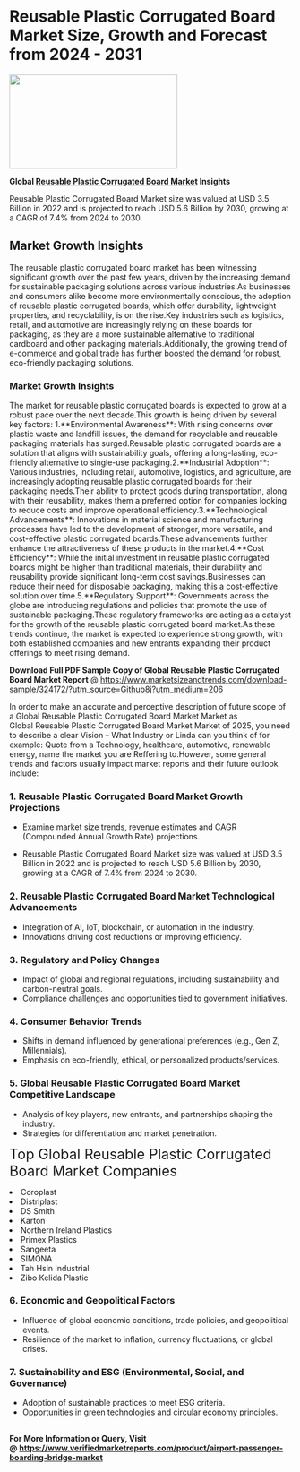 <H1>Reusable Plastic Corrugated Board Market Size, Growth and Forecast from 2024 - 2031</H1><img class="aligncenter size-medium wp-image-584254" src="https://thirdeyenews.in/wp-content/uploads/2024/09/Global-Market-Research-300x168.jpeg" alt="" width="300" height="168" /><p><strong>Global&nbsp;<a href="https://www.marketsizeandtrends.com/download-sample/324172/?utm_source=Github8j?utm_medium=206">Reusable Plastic Corrugated Board Market</a> Insights</strong></p><p>Reusable Plastic Corrugated Board Market size was valued at USD 3.5 Billion in 2022 and is projected to reach USD 5.6 Billion by 2030, growing at a CAGR of 7.4% from 2024 to 2030.</p><p><h2>Market Growth Insights</h2> The reusable plastic corrugated board market has been witnessing significant growth over the past few years, driven by the increasing demand for sustainable packaging solutions across various industries.As businesses and consumers alike become more environmentally conscious, the adoption of reusable plastic corrugated boards, which offer durability, lightweight properties, and recyclability, is on the rise.Key industries such as logistics, retail, and automotive are increasingly relying on these boards for packaging, as they are a more sustainable alternative to traditional cardboard and other packaging materials.Additionally, the growing trend of e-commerce and global trade has further boosted the demand for robust, eco-friendly packaging solutions. <h3>Market Growth Insights</h3> The market for reusable plastic corrugated boards is expected to grow at a robust pace over the next decade.This growth is being driven by several key factors: 1.**Environmental Awareness**: With rising concerns over plastic waste and landfill issues, the demand for recyclable and reusable packaging materials has surged.Reusable plastic corrugated boards are a solution that aligns with sustainability goals, offering a long-lasting, eco-friendly alternative to single-use packaging.2.**Industrial Adoption**: Various industries, including retail, automotive, logistics, and agriculture, are increasingly adopting reusable plastic corrugated boards for their packaging needs.Their ability to protect goods during transportation, along with their reusability, makes them a preferred option for companies looking to reduce costs and improve operational efficiency.3.**Technological Advancements**: Innovations in material science and manufacturing processes have led to the development of stronger, more versatile, and cost-effective plastic corrugated boards.These advancements further enhance the attractiveness of these products in the market.4.**Cost Efficiency**: While the initial investment in reusable plastic corrugated boards might be higher than traditional materials, their durability and reusability provide significant long-term cost savings.Businesses can reduce their need for disposable packaging, making this a cost-effective solution over time.5.**Regulatory Support**: Governments across the globe are introducing regulations and policies that promote the use of sustainable packaging.These regulatory frameworks are acting as a catalyst for the growth of the reusable plastic corrugated board market.As these trends continue, the market is expected to experience strong growth, with both established companies and new entrants expanding their product offerings to meet rising demand.</p><p><span class=""><strong>Download Full PDF Sample Copy of Global Reusable Plastic Corrugated Board Market Report</strong> @ <a href="https://www.marketsizeandtrends.com/download-sample/324172/?utm_source=Github8j?utm_medium=206" target="_blank">https://www.marketsizeandtrends.com/download-sample/324172/?utm_source=Github8j?utm_medium=206</a></span></p><p>In order to make an accurate and perceptive description of future scope of a Global&nbsp;Reusable Plastic Corrugated Board Market Market as Global&nbsp;Reusable Plastic Corrugated Board Market Market of 2025, you need to describe a clear Vision &ndash; What Industry or Linda can you think of for example: Quote from a Technology, healthcare, automotive, renewable energy, name the market you are Reffering to.However, some general trends and factors usually impact market reports and their future outlook include:</p><h3>1.&nbsp;<strong>Reusable Plastic Corrugated Board Market Growth Projections</strong></h3><ul><li>Examine market size trends, revenue estimates and CAGR (Compounded Annual Growth Rate) projections.</li><li><p>Reusable Plastic Corrugated Board Market size was valued at USD 3.5 Billion in 2022 and is projected to reach USD 5.6 Billion by 2030, growing at a CAGR of 7.4% from 2024 to 2030.</p></li></ul><h3>2.&nbsp;<strong>Reusable Plastic Corrugated Board Market Technological Advancements</strong></h3><ul><li>Integration of AI, IoT, blockchain, or automation in the industry.</li><li>Innovations driving cost reductions or improving efficiency.</li></ul><h3>3.&nbsp;<strong>Regulatory and Policy Changes</strong></h3><ul><li>Impact of global and regional regulations, including sustainability and carbon-neutral goals.</li><li>Compliance challenges and opportunities tied to government initiatives.</li></ul><h3>4.&nbsp;<strong>Consumer Behavior Trends</strong></h3><ul><li>Shifts in demand influenced by generational preferences (e.g., Gen Z, Millennials).</li><li>Emphasis on eco-friendly, ethical, or personalized products/services.</li></ul><h3>5.&nbsp;<strong>Global Reusable Plastic Corrugated Board Market Competitive Landscape</strong></h3><ul><li>Analysis of key players, new entrants, and partnerships shaping the industry.</li><li>Strategies for differentiation and market penetration.</li></ul><p data-pm-slice="1 1 []"><span style="color: inherit; font-family: inherit; font-size: 25px;">Top Global Reusable Plastic Corrugated Board Market Companies</span></p><div class="" data-test-id=""><p><li>Coroplast</li><li> Distriplast</li><li> DS Smith</li><li> Karton</li><li> Northern Ireland Plastics</li><li> Primex Plastics</li><li> Sangeeta</li><li> SIMONA</li><li> Tah Hsin Industrial</li><li> Zibo Kelida Plastic</li></p></div><h3>6.&nbsp;<strong>Economic and Geopolitical Factors</strong></h3><ul><li>Influence of global economic conditions, trade policies, and geopolitical events.</li><li>Resilience of the market to inflation, currency fluctuations, or global crises.</li></ul><h3>7.&nbsp;<strong>Sustainability and ESG (Environmental, Social, and Governance)</strong></h3><ul><li>Adoption of sustainable practices to meet ESG criteria.</li><li>Opportunities in green technologies and circular economy principles.</li></ul><h2><strong style="font-size: 14px;">For More Information or Query, Visit @&nbsp;</strong><a style="background-color: #ffffff; font-size: 14px;" href="https://www.marketsizeandtrends.com/report/reusable-plastic-corrugated-board-market/" target="_blank">https://www.verifiedmarketreports.com/product/airport-passenger-boarding-bridge-market</a></h2>